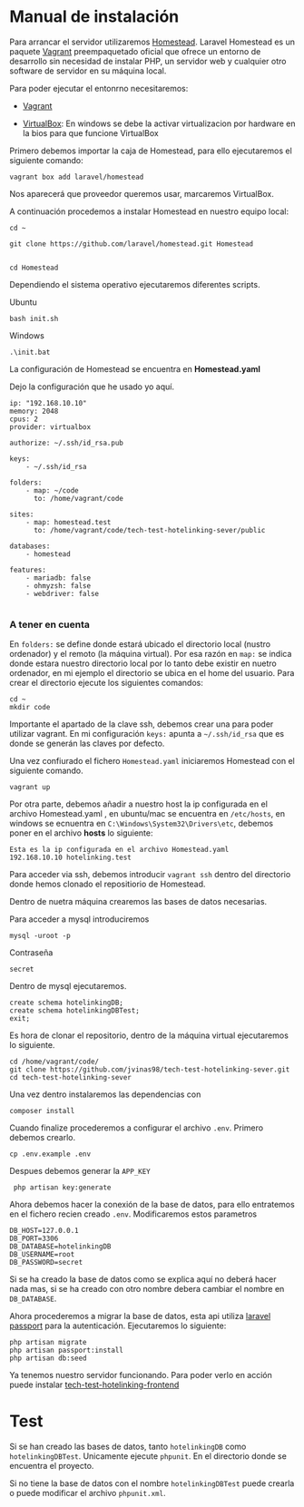 # Manual de instalación

Para arrancar el servidor utilizaremos [Homestead](https://laravel.com/docs/5.8/homestead).
Laravel Homestead es un paquete [Vagrant](https://www.vagrantup.com/) preempaquetado oficial que ofrece un entorno de desarrollo sin necesidad de 
instalar PHP, un servidor web y cualquier otro software de servidor en su máquina local.

Para poder ejecutar el entonrno necesitaremos:
* [Vagrant](https://www.vagrantup.com/downloads.html)

* [VirtualBox](https://www.virtualbox.org/wiki/Downloads): En windows se debe la activar virtualizacion por hardware en la 
bios para que funcione VirtualBox

Primero debemos importar la caja de Homestead, para ello ejecutaremos el siguiente comando:

```
vagrant box add laravel/homestead
```
Nos aparecerá que proveedor queremos usar, marcaremos VirtualBox.

A continuación procedemos a instalar Homestead en nuestro equipo local:

```
cd ~

git clone https://github.com/laravel/homestead.git Homestead


cd Homestead

```

Dependiendo el sistema operativo ejecutaremos diferentes scripts.

Ubuntu 
```
bash init.sh
```

Windows
```
.\init.bat  
```

La configuración de Homestead se encuentra en **Homestead.yaml**

Dejo la configuración que he usado yo aquí.
```
ip: "192.168.10.10"
memory: 2048
cpus: 2
provider: virtualbox

authorize: ~/.ssh/id_rsa.pub

keys:
    - ~/.ssh/id_rsa

folders:
    - map: ~/code
      to: /home/vagrant/code

sites:
    - map: homestead.test
      to: /home/vagrant/code/tech-test-hotelinking-sever/public

databases:
    - homestead

features:
    - mariadb: false
    - ohmyzsh: false
    - webdriver: false
    
```
### A tener en cuenta
En ``folders:`` se define donde estará ubicado el directorio local (nustro ordenador) y el remoto (la máquina virtual).
Por esa razón en ``map:`` se indica donde estara nuestro directorio local por lo tanto debe existir en nuetro ordenador,
en mi ejemplo el directorio se ubica en el home del usuario.
Para crear el directorio ejecute los siguientes comandos:
```
cd ~
mkdir code
```
     
Importante el apartado de la clave ssh, debemos crear una para poder utilizar vagrant.
En mi configuración ``keys:`` apunta a ``~/.ssh/id_rsa`` que es donde se generán las claves por defecto.

Una vez confiurado el fichero ``Homestead.yaml`` iniciaremos Homestead con el siguiente comando.
```
vagrant up
```

Por otra parte, debemos añadir a nuestro host la ip configurada en el archivo Homestead.yaml , en ubuntu/mac se 
encuentra en ``/etc/hosts``, en windows se ecnuentra en ``C:\Windows\System32\Drivers\etc``, debemos poner en el 
archivo **hosts** lo siguiente:

```
Esta es la ip configurada en el archivo Homestead.yaml
192.168.10.10 hotelinking.test
```

Para acceder via ssh, debemos introducir ``vagrant ssh`` dentro del directorio donde hemos clonado el 
repositiorio de Homestead.


Dentro de nuetra máquina crearemos las bases de datos necesarias.

Para acceder a mysql introduciremos 
```
mysql -uroot -p
```
Contraseña
```
secret
```

Dentro de mysql ejecutaremos.

```
create schema hotelinkingDB;
create schema hotelinkingDBTest;
exit;
```

Es hora de clonar el repositorio, dentro de la máquina virtual ejecutaremos lo siguiente.

```
cd /home/vagrant/code/ 
git clone https://github.com/jvinas98/tech-test-hotelinking-sever.git
cd tech-test-hotelinking-sever
```

Una vez dentro instalaremos las dependencias con 
```
composer install
```

Cuando finalize procederemos a configurar el archivo ``.env``.
Primero debemos crearlo.
```
cp .env.example .env
```

Despues debemos generar la ``APP_KEY``

```
 php artisan key:generate
```

Ahora debemos hacer la conexión de la base de datos, para ello entratemos en el fichero recien creado ``.env``.
Modificaremos estos parametros 
```
DB_HOST=127.0.0.1
DB_PORT=3306
DB_DATABASE=hotelinkingDB
DB_USERNAME=root
DB_PASSWORD=secret
```
Si se ha creado la base de datos como se explica aquí no deberá hacer nada mas, si se ha creado con otro nombre 
debera cambiar el nombre en ``DB_DATABASE``.

Ahora procederemos a migrar la base de datos, esta api utiliza [laravel passport](https://laravel.com/docs/5.8/passport)
para la autenticación.
Ejecutaremos lo siguiente:
```
php artisan migrate
php artisan passport:install
php artisan db:seed
```

Ya tenemos nuestro servidor funcionando.
Para poder verlo en acción puede instalar [tech-test-hotelinking-frontend](https://github.com/jvinas98/tech-test-hotelinking-frontend)

# Test

Si se han creado las bases de datos, tanto ``hotelinkingDB`` como ``hotelinkingDBTest``. Unicamente ejecute ``phpunit``. 
En el directorio donde se encuentra el proyecto.

Si no tiene la base de datos con el nombre ``hotelinkingDBTest`` puede crearla o puede modificar el archivo ``phpunit.xml``.


